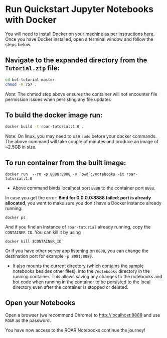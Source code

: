 
# Run Quickstart Jupyter Notebooks with Docker

You will need to install Docker on your machine as per instructions [here](https://docs.docker.com/install/). <br/>
Once you have Docker installed, open a terminal window and follow the steps below.

## Navigate to the expanded directory from the `Tutorial.zip` file:

```sh
cd bot-tutorial-master
chmod -R 757 .
```

_Note_: The chmod step above ensures the container will not encounter file permission issues when persisting any file updates


## To build the docker image run: 
```sh
docker build -t roar-tutorial:1.0 .
```
Note: On linux, you may need to use `sudo` before your docker commands. <br/>
The above command will take couple of minutes and produce an image of ~2.5GB in size.
   
## To run container from the built image: 
```
docker run  --rm -p 8888:8888 -v `pwd`:/notebooks -it roar-tutorial:1.0
```
   - Above command binds localhost port `8888` to the container port `8888`.
   
   In case you get the error: **Bind for 0.0.0.0:8888 failed: port is already allocated**, you want to make sure you don't have a Docker instance already running:
   
 ```
 docker ps
 ```
 
 And if you find an instance of `roar-tuturial` already running, copy the `CONTAINER ID`. You can kill it by using
 
 ```
 docker kill $CONTAINER_ID
 ```
 
 Or if you have other server app listening on `8888`, you can change the destination port for example `-p 8081:8080`.

   - It also mounts the current directory (which contains the sample notebooks besides other files), into the `/notebooks` directory in the running container. This allows saving any changes to the notebooks and bot code when running in the container to be persisted to the local directory even after the container is stopped or deleted.
   
## Open your Notebooks

Open a browser (we recommend Chrome) to [http://localhost:8888](http://localhost:8888) and use `ROAR` as the password.

You have now access to the ROAR Notebooks continue the journey!
